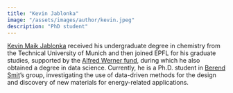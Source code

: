 ```yaml
---
title: "Kevin Jablonka"
image: "/assets/images/author/kevin.jpeg"
description: "PhD student"
---
```


<a href="https://scholar.google.com/citations?user=R2ntI8IAAAAJ&hl=en">Kevin Maik Jablonka</a> received his undergraduate degree in chemistry from the Technical University of Munich and then joined EPFL for his graduate studies, supported by the <a href="https://www.scs-foundation.ch/index.php/alfred-werner-fund/master-scholarships">Alfred Werner fund</a>, during which he also obtained a degree in data science. Currently, he is a Ph.D. student in <a href="https://www.epfl.ch/labs/lsmo/Smit/">Berend Smit</a>’s group, investigating the use of data-driven methods for the design and discovery of new materials for energy-related applications.
